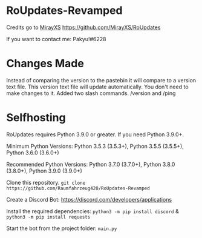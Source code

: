 # RoUpdates-Revamped
Credits go to [MirayXS](https://github.com/MirayXS) https://github.com/MirayXS/RoUpdates

If you want to contact me: Pakyu!#6228

# Changes Made
Instead of comparing the version to the pastebin it will compare to a version text file. This version text file will update automatically. You don't need to make changes to it. Added two slash commands. /version and /ping

# Selfhosting
RoUpdates requires Python 3.9.0 or greater. If you need Python 3.9.0+.

Minimum Python Versions: Python 3.5.3 (3.5.3+), Python 3.5.5 (3.5.5+), Python 3.6.0 (3.6.0+)

Recommended Python Versions: Python 3.7.0 (3.7.0+), Python 3.8.0 (3.8.0+), Python 3.9.0 (3.9.0+)

Clone this repository. ```git clone https://github.com/Raumfahrzeug420/RoUpdates-Revamped```

Create a Discord Bot: https://discord.com/developers/applications

Install the required dependencies: ```python3 -m pip install discord``` & ```python3 -m pip install requests```

Start the bot from the project folder: ```main.py```
